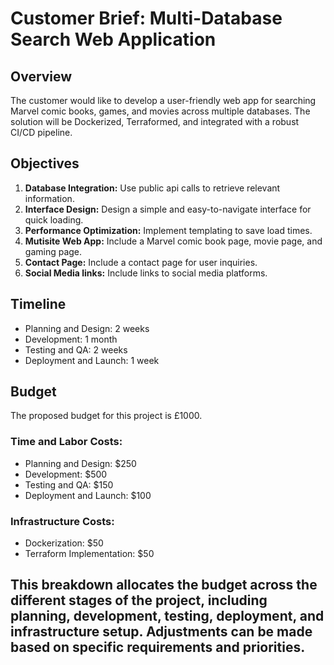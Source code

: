 # Customer Brief: Multi-Database Search Web Application

## Overview
The customer would like to develop a user-friendly web app for searching Marvel comic books, games, and movies across multiple databases. The solution will be Dockerized, Terraformed, and integrated with a robust CI/CD pipeline.

## Objectives
1. **Database Integration:** Use public api calls to retrieve relevant information.
2. **Interface Design:** Design a simple and easy-to-navigate interface for quick loading.
3. **Performance Optimization:** Implement templating to save load times.
4. **Mutisite Web App:** Include a Marvel comic book page, movie page, and gaming page.
5. **Contact Page:** Include a contact page for user inquiries.
6. **Social Media links:** Include links to social media platforms.

## Timeline
- Planning and Design: 2 weeks
- Development: 1 month
- Testing and QA: 2 weeks
- Deployment and Launch: 1 week

## Budget
The proposed budget for this project is £1000.

### Time and Labor Costs:
- Planning and Design: $250
- Development: $500
- Testing and QA: $150
- Deployment and Launch: $100
### Infrastructure Costs:
- Dockerization: $50
- Terraform Implementation: $50


## This breakdown allocates the budget across the different stages of the project, including planning, development, testing, deployment, and infrastructure setup. Adjustments can be made based on specific requirements and priorities.